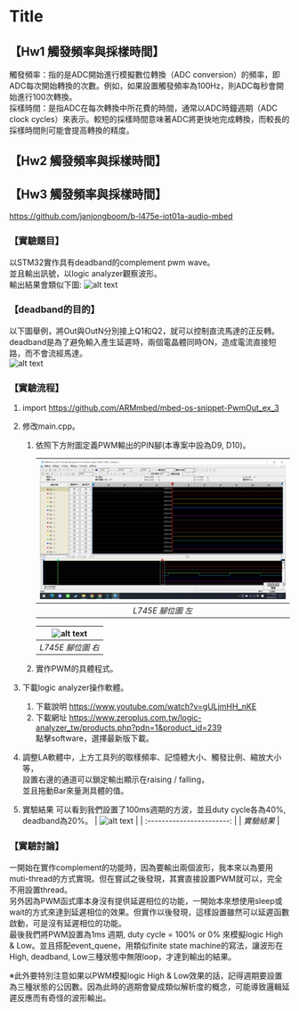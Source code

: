 # Title

## 【Hw1 觸發頻率與採樣時間】
觸發頻率：指的是ADC開始進行模擬數位轉換（ADC conversion）的頻率，即ADC每次開始轉換的次數。例如，如果設置觸發頻率為100Hz，則ADC每秒會開始進行100次轉換。  
採樣時間：是指ADC在每次轉換中所花費的時間，通常以ADC時鐘週期（ADC clock cycles）來表示。較短的採樣時間意味著ADC將更快地完成轉換，而較長的採樣時間則可能會提高轉換的精度。  


## 【Hw2 觸發頻率與採樣時間】


## 【Hw3  觸發頻率與採樣時間】
https://github.com/janjongboom/b-l475e-iot01a-audio-mbed

### 【實驗題目】
以STM32實作具有deadband的complement pwm wave。  
並且輸出訊號，以logic analyzer觀察波形。  
輸出結果會類似下圖:
![alt text](image-3.png)  

### 【deadband的目的】
以下圖舉例，將Out與OutN分別接上Q1和Q2，就可以控制直流馬達的正反轉。  
deadband是為了避免輸入產生延遲時，兩個電晶體同時ON，造成電流直接短路，而不會流經馬達。  
![alt text](image-2.png)

### 【實驗流程】
1. import https://github.com/ARMmbed/mbed-os-snippet-PwmOut_ex_3  
2. 修改main.cpp。  
   1. 依照下方附圖定義PWM輸出的PIN腳(本專案中設為D9, D10)。  

      | ![alt text](image.png) |
      | :--------------------: |
      |   *L745E 腳位圖 左*    |

      | ![alt text](image-1.png) |
      | :----------------------: |
      |    *L745E 腳位圖 右*     |

   2. 實作PWM的具體程式。
   
3. 下載logic analyzer操作軟體。  
   1. 下載說明 https://www.youtube.com/watch?v=gULjmHH_nKE  
   2. 下載網址 https://www.zeroplus.com.tw/logic-analyzer_tw/products.php?pdn=1&product_id=239  
   點擊software，選擇最新版下載。  
4. 調整LA軟體中，上方工具列的取樣頻率、記憶體大小、觸發比例、縮放大小等，  
   設置右邊的通道可以鎖定輸出顯示在raising / falling，  
   並且拖動Bar來量測具體的值。
5. 實驗結果
   可以看到我們設置了100ms週期的方波，並且duty cycle各為40%, deadband為20%。
   | ![alt text](實驗結果.png) |
   | :-----------------------: |
   |        *實驗結果*         |

### 【實驗討論】
一開始在實作complement的功能時，因為要輸出兩個波形，我本來以為要用muti-thread的方式實現。但在嘗試之後發現，其實直接設置PWM就可以，完全不用設置thread。  
另外因為PWM函式庫本身沒有提供延遲相位的功能，一開始本來想使用sleep或wait的方式來達到延遲相位的效果。但實作以後發現，這樣設置雖然可以延遲函數啟動，可是沒有延遲相位的功能。  
最後我們將PWM設置為1ms 週期, duty cycle = 100% or 0% 來模擬logic High & Low。並且搭配event_quene，用類似finite state machine的寫法，讓波形在High, deadband, Low三種狀態中無限loop，才達到輸出的結果。  
  
※此外要特別注意如果以PWM模擬logic High & Low效果的話，記得週期要設置為三種狀態的公因數。因為此時的週期會變成類似解析度的概念，可能導致邏輯延遲反應而有奇怪的波形輸出。
